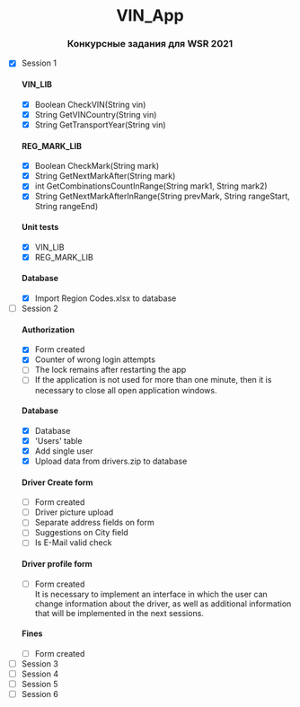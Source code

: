 <div align="center">

# VIN_App
### Конкурсные задания для WSR 2021

</div>

- [x] Session 1
  #### VIN_LIB
  - [x] Boolean CheckVIN(String vin)
  - [x] String GetVINCountry(String vin)
  - [x] String GetTransportYear(String vin)
  #### REG_MARK_LIB
  - [x] Boolean CheckMark(String mark)
  - [x] String GetNextMarkAfter(String mark)
  - [x] int GetCombinationsCountInRange(String mark1, String mark2)
  - [x] String GetNextMarkAfterInRange(String prevMark, String rangeStart, String rangeEnd)
   #### Unit tests
    - [x] VIN_LIB
    - [x] REG_MARK_LIB
   #### Database
    - [x] Import Region Codes.xlsx to database
- [ ] Session 2
  #### Authorization
   - [x] Form created
   - [x] Counter of wrong login attempts
   - [ ] The lock remains after restarting the app
   - [ ] If the application is not used for more than one minute, then it is necessary to close all open application windows. 
  #### Database
    - [x] Database
    - [x] 'Users' table 
    - [x] Add single user
    - [x] Upload data from drivers.zip to database

  #### Driver Create form
    - [ ] Form created
    - [ ] Driver picture upload
    - [ ] Separate address fields on form
    - [ ] Suggestions on City field
    - [ ] Is E-Mail valid check
  #### Driver profile form
    - [ ] Form created<br>
    It is necessary to implement an interface in which the user can change information about the driver, as well as additional    information that will be implemented in the next sessions.
  #### Fines
    - [ ] Form created<br>

- [ ] Session 3
- [ ] Session 4
- [ ] Session 5
- [ ] Session 6
